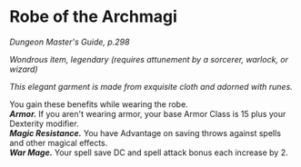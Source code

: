 # Robe of the Archmagi
*Dungeon Master's Guide, p.298*  

*Wondrous item, legendary (requires attunement by a sorcerer, warlock, or wizard)*

*This elegant garment is made from exquisite cloth and adorned with runes.*

You gain these benefits while wearing the robe.  
***Armor.*** If you aren't wearing armor, your base Armor Class is 15 plus your Dexterity modifier.  
***Magic Resistance.*** You have Advantage on saving throws against spells and other magical effects.  
***War Mage.*** Your spell save DC and spell attack bonus each increase by 2.